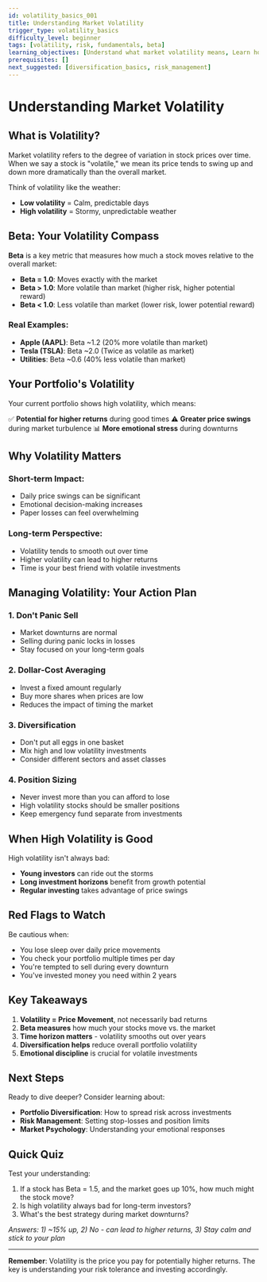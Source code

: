```yaml
---
id: volatility_basics_001
title: Understanding Market Volatility
trigger_type: volatility_basics
difficulty_level: beginner
tags: [volatility, risk, fundamentals, beta]
learning_objectives: [Understand what market volatility means, Learn how Beta measures stock volatility, Discover strategies to manage volatile investments]
prerequisites: []
next_suggested: [diversification_basics, risk_management]
---
```


# Understanding Market Volatility

## What is Volatility?

Market volatility refers to the degree of variation in stock prices over time. When we say a stock is "volatile," we mean its price tends to swing up and down more dramatically than the overall market.

Think of volatility like the weather:
- **Low volatility** = Calm, predictable days
- **High volatility** = Stormy, unpredictable weather

## Beta: Your Volatility Compass

**Beta** is a key metric that measures how much a stock moves relative to the overall market:

- **Beta = 1.0**: Moves exactly with the market
- **Beta > 1.0**: More volatile than market (higher risk, higher potential reward)
- **Beta < 1.0**: Less volatile than market (lower risk, lower potential reward)

### Real Examples:
- **Apple (AAPL)**: Beta ~1.2 (20% more volatile than market)
- **Tesla (TSLA)**: Beta ~2.0 (Twice as volatile as market)
- **Utilities**: Beta ~0.6 (40% less volatile than market)

## Your Portfolio's Volatility

Your current portfolio shows high volatility, which means:

✅ **Potential for higher returns** during good times
⚠️ **Greater price swings** during market turbulence
📊 **More emotional stress** during downturns

## Why Volatility Matters

### Short-term Impact:
- Daily price swings can be significant
- Emotional decision-making increases
- Paper losses can feel overwhelming

### Long-term Perspective:
- Volatility tends to smooth out over time
- Higher volatility can lead to higher returns
- Time is your best friend with volatile investments

## Managing Volatility: Your Action Plan

### 1. Don't Panic Sell
- Market downturns are normal
- Selling during panic locks in losses
- Stay focused on your long-term goals

### 2. Dollar-Cost Averaging
- Invest a fixed amount regularly
- Buy more shares when prices are low
- Reduces the impact of timing the market

### 3. Diversification
- Don't put all eggs in one basket
- Mix high and low volatility investments
- Consider different sectors and asset classes

### 4. Position Sizing
- Never invest more than you can afford to lose
- High volatility stocks should be smaller positions
- Keep emergency fund separate from investments

## When High Volatility is Good

High volatility isn't always bad:
- **Young investors** can ride out the storms
- **Long investment horizons** benefit from growth potential
- **Regular investing** takes advantage of price swings

## Red Flags to Watch

Be cautious when:
- You lose sleep over daily price movements
- You check your portfolio multiple times per day
- You're tempted to sell during every downturn
- You've invested money you need within 2 years

## Key Takeaways

1. **Volatility = Price Movement**, not necessarily bad returns
2. **Beta measures** how much your stocks move vs. the market
3. **Time horizon matters** - volatility smooths out over years
4. **Diversification helps** reduce overall portfolio volatility
5. **Emotional discipline** is crucial for volatile investments

## Next Steps

Ready to dive deeper? Consider learning about:
- **Portfolio Diversification**: How to spread risk across investments
- **Risk Management**: Setting stop-losses and position limits
- **Market Psychology**: Understanding your emotional responses

## Quick Quiz

Test your understanding:
1. If a stock has Beta = 1.5, and the market goes up 10%, how much might the stock move?
2. Is high volatility always bad for long-term investors?
3. What's the best strategy during market downturns?

*Answers: 1) ~15% up, 2) No - can lead to higher returns, 3) Stay calm and stick to your plan*

---

**Remember**: Volatility is the price you pay for potentially higher returns. The key is understanding your risk tolerance and investing accordingly.